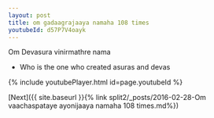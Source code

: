 ```yaml
---
layout: post
title: om gadaagrajaaya namaha 108 times
youtubeId: d57P7V4oayk
---
```

 
 
Om Devasura vinirmathre nama 
 
 -  Who is the one who created asuras and devas 
 
  
 
  
 
 
 
 
 
 


{% include youtubePlayer.html id=page.youtubeId %}
 
[Next]({{ site.baseurl }}{% link  split2/_posts/2016-02-28-Om vaachaspataye ayonijaaya namaha 108 times.md%})
 
